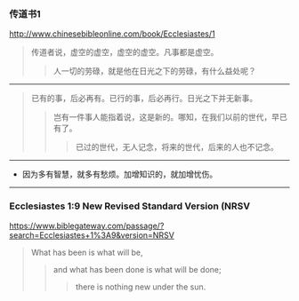 ### 传道书1
http://www.chinesebibleonline.com/book/Ecclesiastes/1
>传道者说，虚空的虚空，虚空的虚空。凡事都是虚空。
>>人一切的劳碌，就是他在日光之下的劳碌，有什么益处呢？
---
>已有的事，后必再有。已行的事，后必再行。日光之下并无新事。
>>岂有一件事人能指着说，这是新的。哪知，在我们以前的世代，早已有了。
>>>已过的世代，无人记念，将来的世代，后来的人也不记念。
---
- 因为多有智慧，就多有愁烦。加增知识的，就加增忧伤。
---
### Ecclesiastes 1:9 New Revised Standard Version (NRSV
https://www.biblegateway.com/passage/?search=Ecclesiastes+1%3A9&version=NRSV
>What has been is what will be,
>>and what has been done is what will be done;
>>>there is nothing new under the sun.